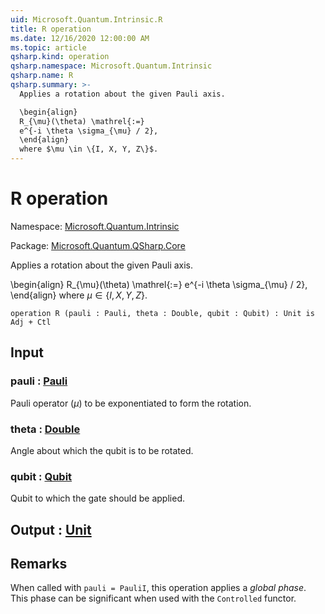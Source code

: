 ```yaml
---
uid: Microsoft.Quantum.Intrinsic.R
title: R operation
ms.date: 12/16/2020 12:00:00 AM
ms.topic: article
qsharp.kind: operation
qsharp.namespace: Microsoft.Quantum.Intrinsic
qsharp.name: R
qsharp.summary: >-
  Applies a rotation about the given Pauli axis.

  \begin{align}
  R_{\mu}(\theta) \mathrel{:=}
  e^{-i \theta \sigma_{\mu} / 2},
  \end{align}
  where $\mu \in \{I, X, Y, Z\}$.
---
```


# R operation

Namespace: [Microsoft.Quantum.Intrinsic](xref:Microsoft.Quantum.Intrinsic)

Package: [Microsoft.Quantum.QSharp.Core](https://nuget.org/packages/Microsoft.Quantum.QSharp.Core)


Applies a rotation about the given Pauli axis.\begin{align}R_{\mu}(\theta) \mathrel{:=}e^{-i \theta \sigma_{\mu} / 2},\end{align}where $\mu \in \{I, X, Y, Z\}$.

```qsharp
operation R (pauli : Pauli, theta : Double, qubit : Qubit) : Unit is Adj + Ctl
```


## Input

### pauli : [Pauli](xref:microsoft.quantum.lang-ref.pauli)

Pauli operator ($\mu$) to be exponentiated to form the rotation.


### theta : [Double](xref:microsoft.quantum.lang-ref.double)

Angle about which the qubit is to be rotated.


### qubit : [Qubit](xref:microsoft.quantum.lang-ref.qubit)

Qubit to which the gate should be applied.



## Output : [Unit](xref:microsoft.quantum.lang-ref.unit)



## Remarks

When called with `pauli = PauliI`, this operation appliesa *global phase*. This phase can be significantwhen used with the `Controlled` functor.
